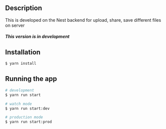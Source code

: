 ## Description
This is developed on the Nest backend for upload, share, save different files on server 

##### **This version is in development**

## Installation

```bash
$ yarn install
```

## Running the app

```bash
# development
$ yarn run start

# watch mode
$ yarn run start:dev

# production mode
$ yarn run start:prod
```


